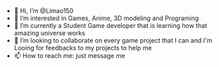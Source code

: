- 👋 Hi, I’m @Limao150 
- 👀 I’m interested in Games, Anime, 3D modeling and Programing
- 🌱 I’m currently a Student Game developer that is learning how that amazing universe works
- 💞️ I’m looking to collaborate on every game project that I can and I'm Looing for feedbacks to my projects to help me
- 📫 How to reach me: just message me

<!---
Limao150/Limao150 is a ✨ special ✨ repository because its `README.md` (this file) appears on your GitHub profile.
You can click the Preview link to take a look at your changes.
--->

